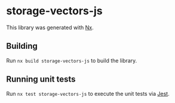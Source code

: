# storage-vectors-js

This library was generated with [Nx](https://nx.dev).

## Building

Run `nx build storage-vectors-js` to build the library.

## Running unit tests

Run `nx test storage-vectors-js` to execute the unit tests via [Jest](https://jestjs.io).
